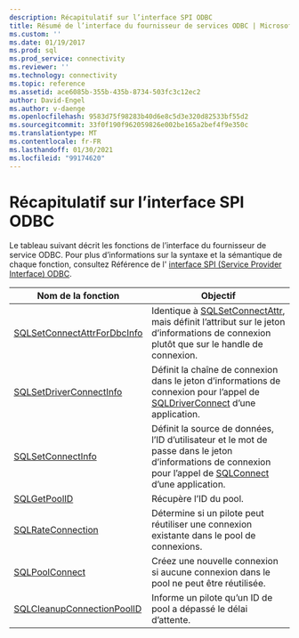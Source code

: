 ```yaml
---
description: Récapitulatif sur l’interface SPI ODBC
title: Résumé de l’interface du fournisseur de services ODBC | Microsoft Docs
ms.custom: ''
ms.date: 01/19/2017
ms.prod: sql
ms.prod_service: connectivity
ms.reviewer: ''
ms.technology: connectivity
ms.topic: reference
ms.assetid: ace6085b-355b-435b-8734-503fc3c12ec2
author: David-Engel
ms.author: v-daenge
ms.openlocfilehash: 9583d75f98283b40d6e8c5d3e320d82533bf55d2
ms.sourcegitcommit: 33f0f190f962059826e002be165a2bef4f9e350c
ms.translationtype: MT
ms.contentlocale: fr-FR
ms.lasthandoff: 01/30/2021
ms.locfileid: "99174620"
---
```

# <a name="odbc-service-provider-interface-summary"></a>Récapitulatif sur l’interface SPI ODBC
Le tableau suivant décrit les fonctions de l’interface du fournisseur de service ODBC. Pour plus d’informations sur la syntaxe et la sémantique de chaque fonction, consultez Référence de l' [interface SPI (Service Provider Interface) ODBC](../../../odbc/reference/syntax/odbc-service-provider-interface-spi-reference.md).  
  
|Nom de la fonction|Objectif|  
|-------------------|-------------|  
|[SQLSetConnectAttrForDbcInfo](../../../odbc/reference/syntax/sqldatasourcetodriver-function.md)|Identique à [SQLSetConnectAttr](../../../odbc/reference/syntax/sqlsetconnectattr-function.md), mais définit l’attribut sur le jeton d’informations de connexion plutôt que sur le handle de connexion.|  
|[SQLSetDriverConnectInfo](../../../odbc/reference/syntax/sqldrivertodatasource-function.md)|Définit la chaîne de connexion dans le jeton d’informations de connexion pour l’appel de [SQLDriverConnect](../../../odbc/reference/syntax/sqldriverconnect-function.md) d’une application.|  
|[SQLSetConnectInfo](../../../odbc/reference/syntax/sqldatasourcetodriver-function.md)|Définit la source de données, l’ID d’utilisateur et le mot de passe dans le jeton d’informations de connexion pour l’appel de [SQLConnect](../../../odbc/reference/syntax/sqlconnect-function.md) d’une application.|  
|[SQLGetPoolID](../../../odbc/reference/syntax/sqldatasourcetodriver-function.md)|Récupère l’ID du pool.|  
|[SQLRateConnection](../../../odbc/reference/syntax/sqldatasourcetodriver-function.md)|Détermine si un pilote peut réutiliser une connexion existante dans le pool de connexions.|  
|[SQLPoolConnect](../../../odbc/reference/syntax/sqldatasourcetodriver-function.md)|Créez une nouvelle connexion si aucune connexion dans le pool ne peut être réutilisée.|  
|[SQLCleanupConnectionPoolID](../../../odbc/reference/syntax/sqldatasourcetodriver-function.md)|Informe un pilote qu’un ID de pool a dépassé le délai d’attente.|
